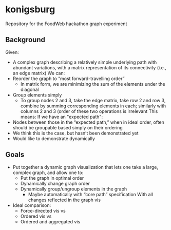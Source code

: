 # konigsburg

Repository for the FoodWeb hackathon graph experiment

## Background
Given:
* A complex graph describing a relatively simple underlying path with abundant variations, with a matrix representation of its connectivity (i.e., an edge matrix)
We can:
* Reorder the graph to “most forward-travelling order”
  * In matrix form, we are minimizing the sum of the elements under the diagonal
* Group elements simply
  * To group nodes 2 and 3, take the edge matrix, take row 2 and row 3, combine by summing corresponding elements in each; similarly with columns 2 and 3 (order of these two operations is irrelevant
This means: If we have an "expected path":
* Nodes between those in the “expected path,” when in ideal order, often should be groupable based simply on their ordering
* We think this is the case, but hasn’t been demonstrated yet
* Would like to demonstrate dynamically


## Goals
* Put together a dynamic graph visualization that lets one take a large, complex graph, and allow one to:
  * Put the graph in optimal order
  * Dynamically change graph order
  * Dynamically group/ungroup elements in the graph
    * Maybe automatically with “core path” specification
  With all changes reflected in the graph vis
* Ideal comparison:
  * Force-directed vis vs
  * Ordered vis vs
  * Ordered and aggregated vis
